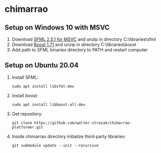 # chimarrao

## Setup on Windows 10 with MSVC
1. Download [SFML 2.5.1 for MSVC](https://www.sfml-dev.org/files/SFML-2.5.1-windows-vc15-64-bit.zip) and unzip in directory C:\libraries\sfml
2. Download [Boost 1.71](https://dl.bintray.com/boostorg/release/1.71.0/source/boost_1_71_0.zip) and unzip in directory C:\libraries\boost
3. Add path to SFML binaries directory to PATH and restart computer


## Setup on Ubuntu 20.04
1. Install SFML:

       sudo apt install libsfml-dev

2. Install boost:

       sudo apt install libboost-all-dev   
       
3. Get repository:

       git clone https://github.com/walter-strazak/chimarrao-platformer.git
       
4. Inside chimarrao directory initialize third-party libraries:

       git submodule update --init --recursive
 
  
